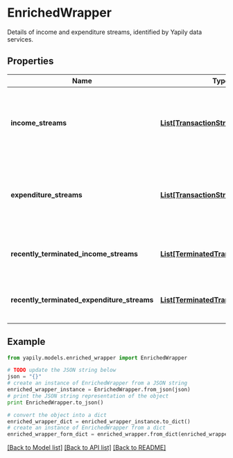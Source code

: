 # EnrichedWrapper

Details of income and expenditure streams, identified by Yapily data services.

## Properties
Name | Type | Description | Notes
------------ | ------------- | ------------- | -------------
**income_streams** | [**List[TransactionStream]**](TransactionStream.md) | Lists all possible income streams identified for the &#x60;Application User&#x60;. | 
**expenditure_streams** | [**List[TransactionStream]**](TransactionStream.md) | Lists all possible expenditure streams identified for the &#x60;Application User&#x60;. | 
**recently_terminated_income_streams** | [**List[TerminatedTransactionStream]**](TerminatedTransactionStream.md) | A list of terminated transaction income streams | 
**recently_terminated_expenditure_streams** | [**List[TerminatedTransactionStream]**](TerminatedTransactionStream.md) | A list of terminated transaction expenditure streams | 

## Example

```python
from yapily.models.enriched_wrapper import EnrichedWrapper

# TODO update the JSON string below
json = "{}"
# create an instance of EnrichedWrapper from a JSON string
enriched_wrapper_instance = EnrichedWrapper.from_json(json)
# print the JSON string representation of the object
print EnrichedWrapper.to_json()

# convert the object into a dict
enriched_wrapper_dict = enriched_wrapper_instance.to_dict()
# create an instance of EnrichedWrapper from a dict
enriched_wrapper_form_dict = enriched_wrapper.from_dict(enriched_wrapper_dict)
```
[[Back to Model list]](../README.md#documentation-for-models) [[Back to API list]](../README.md#documentation-for-api-endpoints) [[Back to README]](../README.md)



